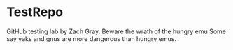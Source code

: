 # TestRepo
GitHub testing lab by Zach Gray.
Beware the wrath of the hungry emu
Some say yaks and gnus are more dangerous than hungry emus.
